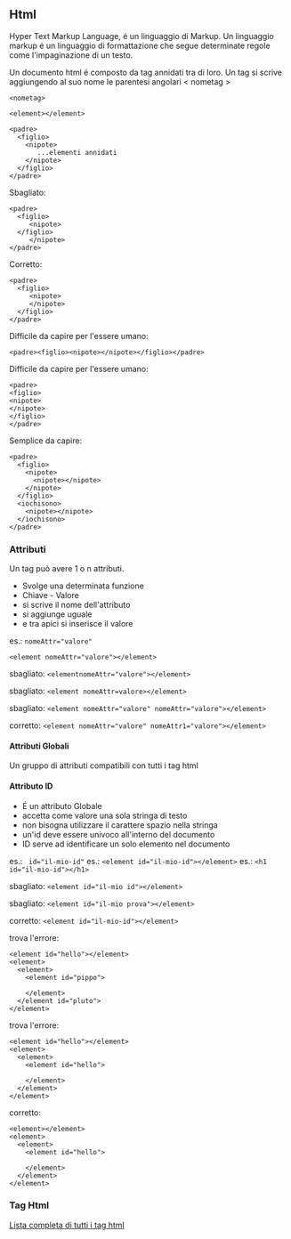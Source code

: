 ## Html

Hyper Text Markup Language, é un linguaggio di Markup. Un linguaggio markup é un linguaggio di formattazione che segue determinate regole come l'impaginazione di un testo.

Un documento html é composto da tag annidati tra di loro.
Un tag si scrive aggiungendo al suo nome le parentesi angolari < nometag >

```
<nometag>

<element></element>

<padre>
  <figlio>
    <nipote>
       ...elementi annidati
    </nipote>
  </figlio>
</padre>
```

Sbagliato:

```
<padre>
  <figlio>
     <nipote>
  </figlio>
     </nipote>
</padre>
```

Corretto:

```
<padre>
  <figlio>
     <nipote>
     </nipote>
  </figlio>
</padre>
```

Difficile da capire per l'essere umano:

```
<padre><figlio><nipote></nipote></figlio></padre>
```

Difficile da capire per l'essere umano:

```
<padre>
<figlio>
<nipote>
</nipote>
</figlio>
</padre>
```

Semplice da capire:

```
<padre>
  <figlio>
    <nipote>
      <nipote></nipote>
    </nipote>
  </figlio>
  <iochisono>
    <nipote></nipote>
  </iochisono>
</padre>
```

### Attributi

Un tag può avere 1 o n attributi.

- Svolge una determinata funzione
- Chiave - Valore
- si scrive il nome dell'attributo
- si aggiunge uguale
- e tra apici si inserisce il valore

es.:
`nomeAttr="valore"`

`<element nomeAttr="valore"></element>`

sbagliato:
`<elementnomeAttr="valore"></element>`

sbagliato:
`<element nomeAttr=valore></element>`

sbagliato:
`<element nomeAttr="valore" nomeAttr="valore"></element>`

corretto:
`<element nomeAttr="valore" nomeAttr1="valore"></element>`

#### Attributi Globali

Un gruppo di attributi compatibili con tutti i tag html

#### Attributo ID

- É un attributo Globale
- accetta come valore una sola stringa di testo
- non bisogna utilizzare il carattere spazio nella stringa
- un'id deve essere univoco all'interno del documento
- ID serve ad identificare un solo elemento nel documento

es.: ` id="il-mio-id"`
es.: `<element id="il-mio-id"></element>`
es.: `<h1 id="il-mio-id"></h1>`

sbagliato:
`<element id="il-mio id"></element>`

sbagliato:
`<element id="il-mio prova"></element>`

corretto:
`<element id="il-mio-id"></element>`

trova l'errore:

```
<element id="hello"></element>
<element>
  <element>
    <element id="pippo">

    </element>
  </element id="pluto">
</element>
```

trova l'errore:

```
<element id="hello"></element>
<element>
  <element>
    <element id="hello">

    </element>
  </element>
</element>
```

corretto:

```
<element></element>
<element>
  <element>
    <element id="hello">

    </element>
  </element>
</element>
```

### Tag Html

[Lista completa di tutti i tag html](https://www.w3schools.com/tags/default.asp)
